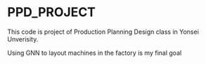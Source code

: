 # PPD_PROJECT
This code is project of Production Planning Design class in Yonsei Unverisity.

Using GNN to layout machines in the factory is my final goal
